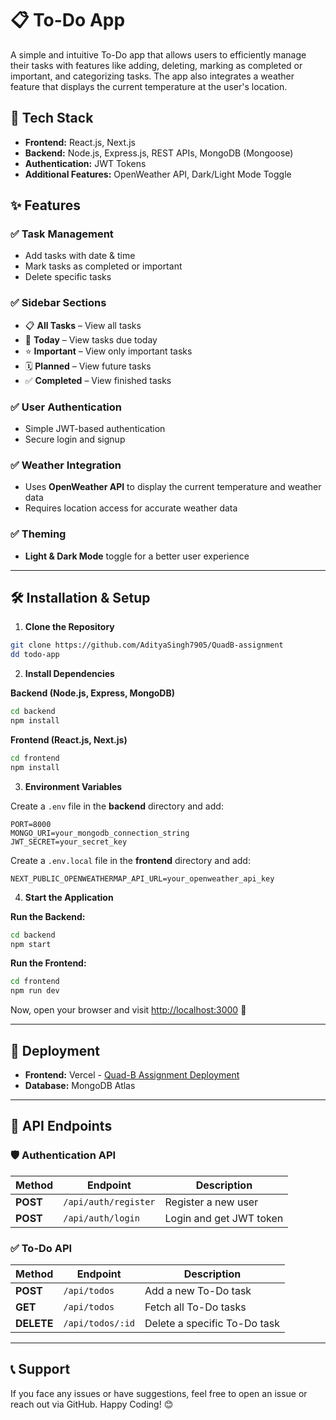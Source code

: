 # 📋 To-Do App

A simple and intuitive To-Do app that allows users to efficiently manage their tasks with features like adding, deleting, marking as completed or important, and categorizing tasks. The app also integrates a weather feature that displays the current temperature at the user's location.

## 🚀 Tech Stack

- **Frontend:** React.js, Next.js  
- **Backend:** Node.js, Express.js, REST APIs, MongoDB (Mongoose)  
- **Authentication:** JWT Tokens  
- **Additional Features:** OpenWeather API, Dark/Light Mode Toggle  

## ✨ Features

### ✅ Task Management
- Add tasks with date & time
- Mark tasks as completed or important
- Delete specific tasks

### ✅ Sidebar Sections
- 📋 **All Tasks** – View all tasks
- 📅 **Today** – View tasks due today
- ⭐ **Important** – View only important tasks
- 🗓️ **Planned** – View future tasks
- ✅ **Completed** – View finished tasks

### ✅ User Authentication
- Simple JWT-based authentication
- Secure login and signup

### ✅ Weather Integration
- Uses **OpenWeather API** to display the current temperature and weather data
- Requires location access for accurate weather data

### ✅ Theming
- **Light & Dark Mode** toggle for a better user experience

---

## 🛠️ Installation & Setup

1. **Clone the Repository**
```bash
git clone https://github.com/AdityaSingh7905/QuadB-assignment
dd todo-app
```

2. **Install Dependencies**

**Backend (Node.js, Express, MongoDB)**
```bash
cd backend
npm install
```

**Frontend (React.js, Next.js)**
```bash
cd frontend
npm install
```

3. **Environment Variables**

Create a `.env` file in the **backend** directory and add:
```
PORT=8000
MONGO_URI=your_mongodb_connection_string
JWT_SECRET=your_secret_key
```

Create a `.env.local` file in the **frontend** directory and add:
```
NEXT_PUBLIC_OPENWEATHERMAP_API_URL=your_openweather_api_key
```

4. **Start the Application**

**Run the Backend:**
```bash
cd backend
npm start
```

**Run the Frontend:**
```bash
cd frontend
npm run dev
```

Now, open your browser and visit [http://localhost:3000](http://localhost:3000) 🚀

---

## 🚀 Deployment

- **Frontend:** Vercel - [Quad-B Assignment Deployment](https://quad-b-assignment-alpha.vercel.app/auth/login)  
- **Database:** MongoDB Atlas

---

## 🔗 API Endpoints

### 🛡️ Authentication API
| Method | Endpoint | Description |
|---------|------------|----------------|
| **POST** | `/api/auth/register` | Register a new user |
| **POST** | `/api/auth/login` | Login and get JWT token |

### ✅ To-Do API
| Method | Endpoint | Description |
|---------|------------|----------------|
| **POST** | `/api/todos` | Add a new To-Do task |
| **GET** | `/api/todos` | Fetch all To-Do tasks |
| **DELETE** | `/api/todos/:id` | Delete a specific To-Do task |

---

## 📞 Support
If you face any issues or have suggestions, feel free to open an issue or reach out via GitHub. Happy Coding! 😊

